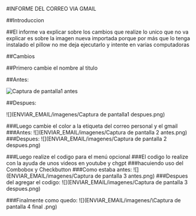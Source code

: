 #INFORME DEL CORREO VIA GMAIL

##Introduccion

##El informe va explicar sobre los cambios que realize lo unico que no va explicar es sobre la imagen nueva importada porque por más que lo tenga instalado el pillow no me deja ejecutarlo y intente en varias computadoras 

##Cambios 

##Primero cambie el nombre al titulo 

##Antes:

![Captura de pantalla1 antes](https://github.com/user-attachments/assets/100d8a1a-32d5-4c7d-bf44-e59007de9f7e)



##Despues:


![](ENVIAR_EMAIL/imagenes/Captura de pantalla1 despues.png)

###Luego cambie el color a la etiqueta del correo personal y el gmail
###Antes:
![](ENVIAR_EMAIL/imagenes/Captura de pantalla 2 antes.png)
###Despues:
![](ENVIAR_EMAIL/imagenes/Captura de pantalla 2 despues.png)

###Luego realize el codigo para el menú opcional 
###El codigo lo realize con la ayuda de unos videos en youtube y chgpt
###hacuiendo uso del Combobox y Checkbutton
###Como estaba antes:
![](ENVIAR_EMAIL/imagenes/Captura de pantalla 3 antes.png)
###Despues del agregar el codigo:
![](ENVIAR_EMAIL/imagenes/Captura de pantalla 3 despues.png)

###Finalmente como quedo:
![](ENVIAR_EMAIL/imagenes/\Captura de pantalla 4  final .png)
